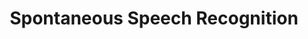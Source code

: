 ---
title: "Spontaneous Speech Recognition"

categories: ['']

tags: ['Spontaneous', 'Speech', 'Recognition']

arwords: 'التعرف الآلي على حوارات الاجتماعات والمحاضرات'

arexps: []

enwords: ['Spontaneous Speech Recognition']

enexps: []

arlexicons: 'ع'

enlexicons: 'S'

authors: ['Ruqayya Roshdy']

translators: ['']

citations: 'مقدمة في حوسبة اللغة العربية'

sources: 'مركز الملك عبدالله بن عبدالعزيز الدولي لخدمة اللغة العربية'

slug: ""
---